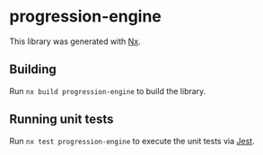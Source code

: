 # progression-engine

This library was generated with [Nx](https://nx.dev).

## Building

Run `nx build progression-engine` to build the library.

## Running unit tests

Run `nx test progression-engine` to execute the unit tests via [Jest](https://jestjs.io).
